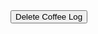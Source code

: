  <form action="/coffees/<%= @coffee.id %>" method="post" id ="delete_button">
      <input type="hidden" name="_method" value="delete"/>
      <input type="submit" value="Delete Coffee Log"/>
      <br>
      <br>
      <br>
  </form>